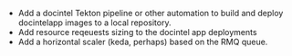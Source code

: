 - Add a docintel Tekton pipeline or other automation to build and deploy
  docintelapp images to a local repository.
- Add resource reqeuests sizing to the docintel app deployments
- Add a horizontal scaler (keda, perhaps) based on the RMQ queue.
